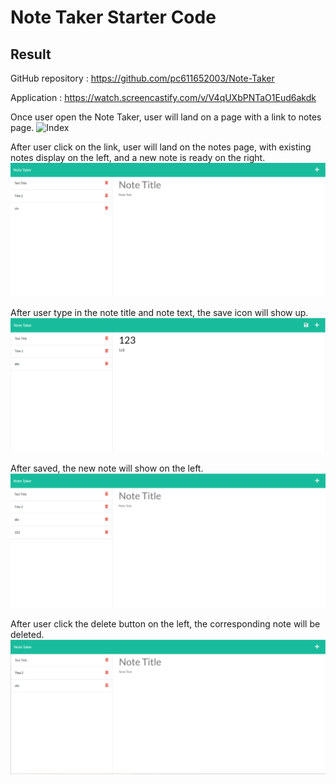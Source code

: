 # Note Taker Starter Code

## Result

GitHub repository : https://github.com/pc611652003/Note-Taker

Application : https://watch.screencastify.com/v/V4qUXbPNTaO1Eud6akdk

Once user open the Note Taker, user will land on a page with a link to notes page.
![Index](screenshot/index "Application start at Index page")

After user click on the link, user will land on the notes page, with existing notes display on the left, and a new note is ready on the right.
![Note Page](screenshot/note.PNG "User will then land on the notes page")

After user type in the note title and note text, the save icon will show up.
![Pre Save](screenshot/pre-save.PNG "User typed all necessary info of the note")

After saved, the new note will show on the left.
![Post Save](screenshot/post-save.PNG "Saved new note will show on the left")

After user click the delete button on the left, the corresponding note will be deleted.
![Delete](screenshot/delete.PNG "User will then land on the notes page")